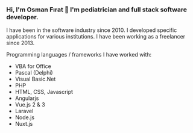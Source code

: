 ### Hi, I'm Osman Fırat 👋 I'm pediatrician and full stack software developer.
I have been in the software industry since 2010. I developed specific applications for various institutions. I have been working as a freelancer since 2013.

Programming languages / frameworks I have worked with:

- VBA for Office
- Pascal (Delphi)
- Visual Basic.Net
- PHP
- HTML, CSS, Javascript
- Angularjs
- Vue.js 2 & 3
- Laravel
- Node.js
- Nuxt.js
